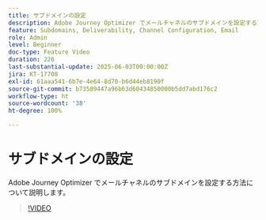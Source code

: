 ```yaml
---
title: サブドメインの設定
description: Adobe Journey Optimizer でメールチャネルのサブドメインを設定する方法について説明します。
feature: Subdomains, Deliverability, Channel Configuration, Email
role: Admin
level: Beginner
doc-type: Feature Video
duration: 226
last-substantial-update: 2025-06-03T00:00:00Z
jira: KT-17708
exl-id: 61aaa541-6b7e-4e64-8d70-b6d44eb8190f
source-git-commit: b73589447a96b63d60434850000b5dd7abd176c2
workflow-type: ht
source-wordcount: '38'
ht-degree: 100%

---
```


# サブドメインの設定

Adobe Journey Optimizer でメールチャネルのサブドメインを設定する方法について説明します。

>[!VIDEO](https://video.tv.adobe.com/v/3458490/?learn=on&enablevpops)
